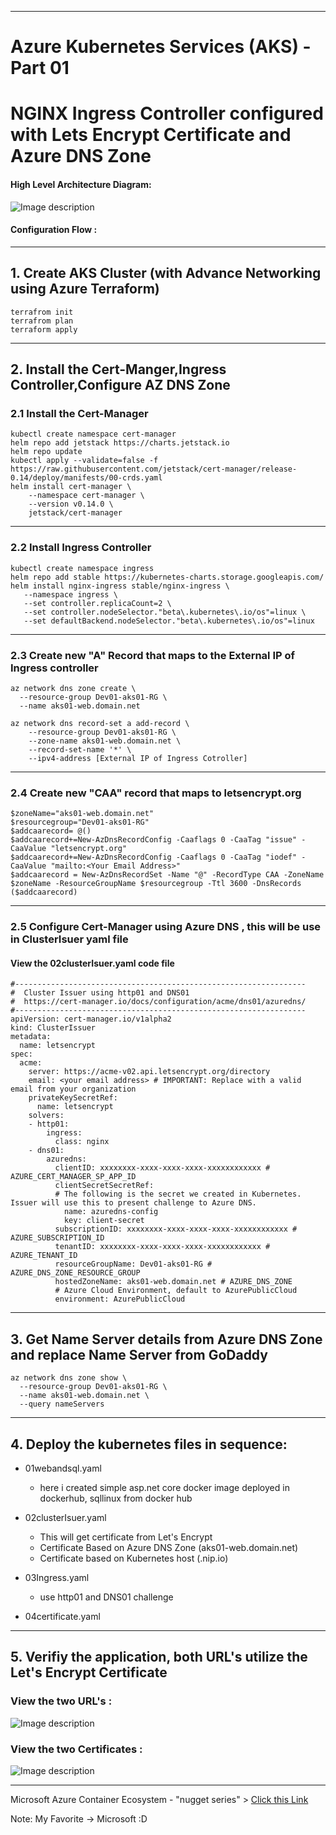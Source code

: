 ----------------------------------------------------------
# Azure Kubernetes Services (AKS) - Part 01
# NGINX Ingress Controller configured with Lets Encrypt Certificate and Azure DNS Zone



#### High Level Architecture Diagram:


![Image description](https://github.com/GBuenaflor/01azure-aks-ingresscontroller-https/blob/master/Images/GB-AKS-Ingress-Https01.png)



#### Configuration Flow :


----------------------------------------------------------
## 1. Create AKS Cluster (with Advance Networking using Azure Terraform)
  
```
terrafrom init
terrafrom plan
terraform apply
```

----------------------------------------------------------
## 2. Install the Cert-Manger,Ingress Controller,Configure AZ DNS Zone

### 2.1  Install the Cert-Manager

```
kubectl create namespace cert-manager
helm repo add jetstack https://charts.jetstack.io
helm repo update
kubectl apply --validate=false -f https://raw.githubusercontent.com/jetstack/cert-manager/release-0.14/deploy/manifests/00-crds.yaml
helm install cert-manager \
    --namespace cert-manager \
    --version v0.14.0 \
    jetstack/cert-manager
``` 
----------------------------------------------------------
### 2.2 Install Ingress Controller
 
 ```
kubectl create namespace ingress
helm repo add stable https://kubernetes-charts.storage.googleapis.com/
helm install nginx-ingress stable/nginx-ingress \
    --namespace ingress \
    --set controller.replicaCount=2 \
    --set controller.nodeSelector."beta\.kubernetes\.io/os"=linux \
    --set defaultBackend.nodeSelector."beta\.kubernetes\.io/os"=linux
 ```
 
----------------------------------------------------------
### 2.3 Create new "A" Record that maps to the External IP of Ingress controller

```
az network dns zone create \
  --resource-group Dev01-aks01-RG \
  --name aks01-web.domain.net
 
az network dns record-set a add-record \
    --resource-group Dev01-aks01-RG \
    --zone-name aks01-web.domain.net \
    --record-set-name '*' \
    --ipv4-address [External IP of Ingress Cotroller]
```

----------------------------------------------------------
### 2.4 Create new "CAA" record that maps to letsencrypt.org 

```
$zoneName="aks01-web.domain.net"
$resourcegroup="Dev01-aks01-RG"
$addcaarecord= @()
$addcaarecord+=New-AzDnsRecordConfig -Caaflags 0 -CaaTag "issue" -CaaValue "letsencrypt.org"
$addcaarecord+=New-AzDnsRecordConfig -Caaflags 0 -CaaTag "iodef" -CaaValue "mailto:<Your Email Address>"
$addcaarecord = New-AzDnsRecordSet -Name "@" -RecordType CAA -ZoneName $zoneName -ResourceGroupName $resourcegroup -Ttl 3600 -DnsRecords ($addcaarecord)
```
----------------------------------------------------------
### 2.5 Configure Cert-Manager using Azure DNS , this will be use in ClusterIsuer yaml file
 
#### View the 02clusterIsuer.yaml code file

```
#-----------------------------------------------------------------
#  Cluster Issuer using http01 and DNS01
#  https://cert-manager.io/docs/configuration/acme/dns01/azuredns/
#-----------------------------------------------------------------
apiVersion: cert-manager.io/v1alpha2
kind: ClusterIssuer
metadata:
  name: letsencrypt
spec:
  acme:
    server: https://acme-v02.api.letsencrypt.org/directory
    email: <your email address> # IMPORTANT: Replace with a valid email from your organization
    privateKeySecretRef:
      name: letsencrypt
    solvers:
    - http01:
        ingress:
          class: nginx     
    - dns01:
        azuredns:
          clientID: xxxxxxxx-xxxx-xxxx-xxxx-xxxxxxxxxxxx # AZURE_CERT_MANAGER_SP_APP_ID
          clientSecretSecretRef:
          # The following is the secret we created in Kubernetes. Issuer will use this to present challenge to Azure DNS.
            name: azuredns-config
            key: client-secret
          subscriptionID: xxxxxxxx-xxxx-xxxx-xxxx-xxxxxxxxxxxx # AZURE_SUBSCRIPTION_ID
          tenantID: xxxxxxxx-xxxx-xxxx-xxxx-xxxxxxxxxxxx # AZURE_TENANT_ID
          resourceGroupName: Dev01-aks01-RG # AZURE_DNS_ZONE_RESOURCE_GROUP
          hostedZoneName: aks01-web.domain.net # AZURE_DNS_ZONE
          # Azure Cloud Environment, default to AzurePublicCloud
          environment: AzurePublicCloud 
```
       
----------------------------------------------------------
## 3. Get Name Server details from Azure DNS Zone and replace Name Server from GoDaddy

```
az network dns zone show \
  --resource-group Dev01-aks01-RG \
  --name aks01-web.domain.net \
  --query nameServers
```
----------------------------------------------------------
## 4. Deploy the kubernetes files in sequence:

   - 01webandsql.yaml 
   
        - here i created simple asp.net core docker image deployed in dockerhub, sqllinux from docker hub
   
   
   - 02clusterIsuer.yaml 
   
        - This will get certificate from Let's Encrypt
        - Certificate Based on Azure DNS Zone (aks01-web.domain.net)
        - Certificate based on Kubernetes host (.nip.io) 
      
      
   - 03Ingress.yaml 
   
        - use http01 and DNS01 challenge
   
   
   - 04certificate.yaml   
  
  
----------------------------------------------------------
## 5. Verifiy the application, both URL's utilize the Let's Encrypt Certificate


### View the two URL's :


![Image description](https://github.com/GBuenaflor/01azure-aks-ingresscontroller-https/blob/master/Images/GB-AKS-Ingress-Https02.png)


### View the two Certificates :


![Image description](https://github.com/GBuenaflor/01azure-aks-ingresscontroller-https/blob/master/Images/GB-AKS-Ingress-Https03.png)

 
------------------------------------------------------------------------------

Microsoft Azure Container Ecosystem - "nugget series"  > [Click this Link](https://github.com/GBuenaflor/gbuenaflor.github.io)  
 
Note: My Favorite -> Microsoft :D
